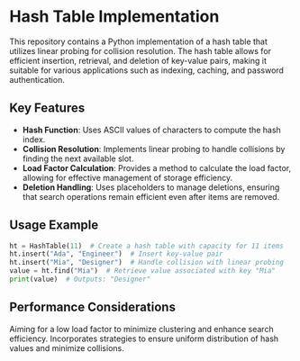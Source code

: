 # Hash Table Implementation

This repository contains a Python implementation of a hash table that utilizes linear probing for collision resolution. The hash table allows for efficient insertion, retrieval, and deletion of key-value pairs, making it suitable for various applications such as indexing, caching, and password authentication.

## Key Features

- **Hash Function**: Uses ASCII values of characters to compute the hash index.
- **Collision Resolution**: Implements linear probing to handle collisions by finding the next available slot.
- **Load Factor Calculation**: Provides a method to calculate the load factor, allowing for effective management of storage efficiency.
- **Deletion Handling**: Uses placeholders to manage deletions, ensuring that search operations remain efficient even after items are removed.

## Usage Example

```python
ht = HashTable(11)  # Create a hash table with capacity for 11 items
ht.insert("Ada", "Engineer")  # Insert key-value pair
ht.insert("Mia", "Designer")  # Handle collision with linear probing
value = ht.find("Mia")  # Retrieve value associated with key "Mia"
print(value)  # Outputs: "Designer"
```
## Performance Considerations
Aiming for a low load factor to minimize clustering and enhance search efficiency.
Incorporates strategies to ensure uniform distribution of hash values and minimize collisions.
